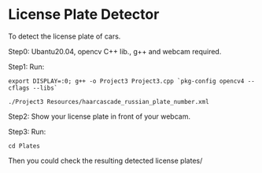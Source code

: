 # License Plate Detector #
To detect the license plate of cars.

Step0:
Ubantu20.04, opencv C++ lib.,  g++ and webcam required.

Step1:
Run:
```
export DISPLAY=:0; g++ -o Project3 Project3.cpp `pkg-config opencv4 --cflags --libs`

./Project3 Resources/haarcascade_russian_plate_number.xml
```

Step2:
Show your license plate in front of your webcam. 

Step3:
Run:
```
cd Plates
```
Then you could check the resulting detected license plates/
